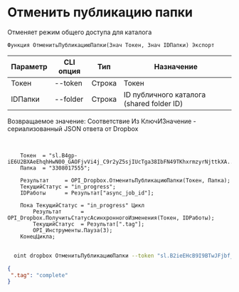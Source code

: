 ﻿---
sidebar_position: 2
---

# Отменить публикацию папки
 Отменяет режим общего доступа для каталога



`Функция ОтменитьПубликациюПапки(Знач Токен, Знач IDПапки) Экспорт`

  | Параметр | CLI опция | Тип | Назначение |
  |-|-|-|-|
  | Токен | --token | Строка | Токен |
  | IDПапки | --folder | Строка | ID публичного каталога (shared folder ID) |

  
  Возвращаемое значение:   Соответствие Из КлючИЗначение - сериализованный JSON ответа от Dropbox

<br/>




```bsl title="Пример кода"
    Токен  = "sl.B4gp-iE6U2BXAeEhqhHwN00_GAOFjvVi4j_C9r2yZ5sjIUcTga38IbFN49TKhxrmzyrNjttkXA...";
    Папка  = "3308017555";

    Результат     = OPI_Dropbox.ОтменитьПубликациюПапки(Токен, Папка);
    ТекущийСтатус = "in_progress";
    IDРаботы      = Результат["async_job_id"];

    Пока ТекущийСтатус = "in_progress" Цикл
        Результат      = OPI_Dropbox.ПолучитьСтатусАсинхронногоИзменения(Токен, IDРаботы);
        ТекущийСтатус  = Результат[".tag"];
        OPI_Инструменты.Пауза(3);
    КонецЦикла;
```



```sh title="Пример команды CLI"
    
  oint dropbox ОтменитьПубликациюПапки --token "sl.B2ieEHcB9I9BTwJFjbf_MQtoZMKjGYgkpBqzQkvBfuSz41Qpy5r3d7a4ax22I5ILWhd9KLbN5L..." --folder %folder%

```

```json title="Результат"
{
 ".tag": "complete"
}
```
